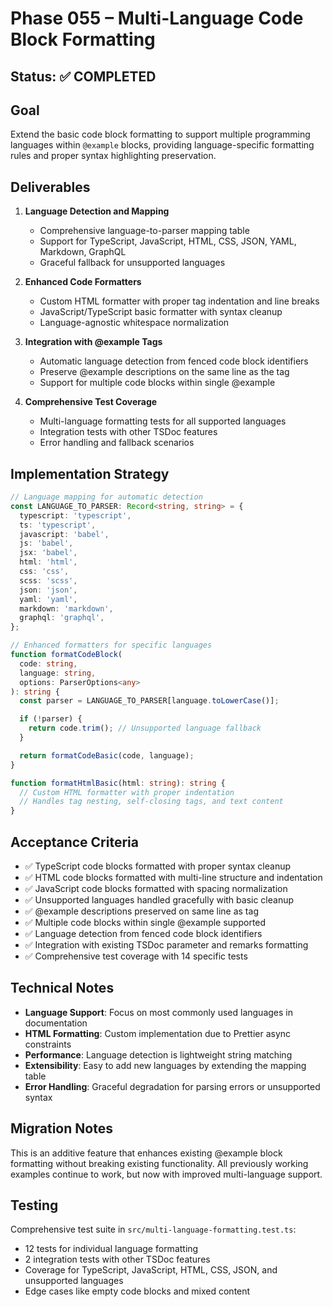 # Phase 055 – Multi-Language Code Block Formatting

## Status: ✅ COMPLETED

## Goal

Extend the basic code block formatting to support multiple programming languages
within `@example` blocks, providing language-specific formatting rules and
proper syntax highlighting preservation.

## Deliverables

1. **Language Detection and Mapping**
   - Comprehensive language-to-parser mapping table
   - Support for TypeScript, JavaScript, HTML, CSS, JSON, YAML, Markdown,
     GraphQL
   - Graceful fallback for unsupported languages

2. **Enhanced Code Formatters**
   - Custom HTML formatter with proper tag indentation and line breaks
   - JavaScript/TypeScript basic formatter with syntax cleanup
   - Language-agnostic whitespace normalization

3. **Integration with @example Tags**
   - Automatic language detection from fenced code block identifiers
   - Preserve @example descriptions on the same line as the tag
   - Support for multiple code blocks within single @example

4. **Comprehensive Test Coverage**
   - Multi-language formatting tests for all supported languages
   - Integration tests with other TSDoc features
   - Error handling and fallback scenarios

## Implementation Strategy

```typescript
// Language mapping for automatic detection
const LANGUAGE_TO_PARSER: Record<string, string> = {
  typescript: 'typescript',
  ts: 'typescript',
  javascript: 'babel',
  js: 'babel',
  jsx: 'babel',
  html: 'html',
  css: 'css',
  scss: 'scss',
  json: 'json',
  yaml: 'yaml',
  markdown: 'markdown',
  graphql: 'graphql',
};

// Enhanced formatters for specific languages
function formatCodeBlock(
  code: string,
  language: string,
  options: ParserOptions<any>
): string {
  const parser = LANGUAGE_TO_PARSER[language.toLowerCase()];

  if (!parser) {
    return code.trim(); // Unsupported language fallback
  }

  return formatCodeBasic(code, language);
}

function formatHtmlBasic(html: string): string {
  // Custom HTML formatter with proper indentation
  // Handles tag nesting, self-closing tags, and text content
}
```

## Acceptance Criteria

- ✅ TypeScript code blocks formatted with proper syntax cleanup
- ✅ HTML code blocks formatted with multi-line structure and indentation
- ✅ JavaScript code blocks formatted with spacing normalization
- ✅ Unsupported languages handled gracefully with basic cleanup
- ✅ @example descriptions preserved on same line as tag
- ✅ Multiple code blocks within single @example supported
- ✅ Language detection from fenced code block identifiers
- ✅ Integration with existing TSDoc parameter and remarks formatting
- ✅ Comprehensive test coverage with 14 specific tests

## Technical Notes

- **Language Support**: Focus on most commonly used languages in documentation
- **HTML Formatting**: Custom implementation due to Prettier async constraints
- **Performance**: Language detection is lightweight string matching
- **Extensibility**: Easy to add new languages by extending the mapping table
- **Error Handling**: Graceful degradation for parsing errors or unsupported
  syntax

## Migration Notes

This is an additive feature that enhances existing @example block formatting
without breaking existing functionality. All previously working examples
continue to work, but now with improved multi-language support.

## Testing

Comprehensive test suite in `src/multi-language-formatting.test.ts`:

- 12 tests for individual language formatting
- 2 integration tests with other TSDoc features
- Coverage for TypeScript, JavaScript, HTML, CSS, JSON, and unsupported
  languages
- Edge cases like empty code blocks and mixed content

